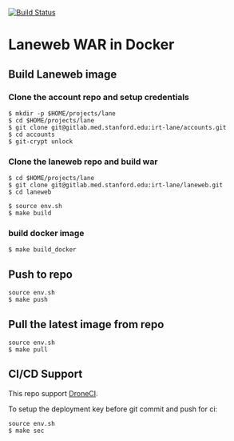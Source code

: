 [![Build Status](https://drone.med.stanford.edu/api/badges/irt-lane/laneweb/status.svg)](https://drone.med.stanford.edu/xuwang/docker-nodeapp)

# Laneweb WAR in Docker

## Build Laneweb image

### Clone the account repo and setup credentials

```
$ mkdir -p $HOME/projects/lane
$ cd $HOME/projects/lane
$ git clone git@gitlab.med.stanford.edu:irt-lane/accounts.git
$ cd accounts
$ git-crypt unlock
```
### Clone the laneweb repo and build war
    
```
$ cd $HOME/projects/lane
$ git clone git@gitlab.med.stanford.edu:irt-lane/laneweb.git
$ cd laneweb

$ source env.sh
$ make build
```

### build docker image
    
```
$ make build_docker
```

## Push to repo

```
source env.sh
$ make push
```

## Pull the latest image from repo

```
source env.sh
$ make pull
```

## CI/CD Support

This repo support [DroneCI](https://drone.med.stanford.edu/irt-lane/laneweb).

To setup the deployment key before git commit and push for ci:

```
source env.sh
$ make sec
```
